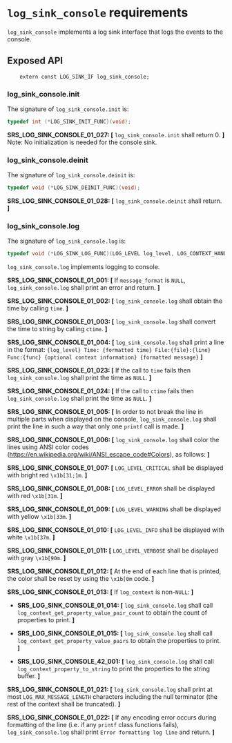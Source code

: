 # `log_sink_console` requirements

`log_sink_console` implements a log sink interface that logs the events to the console.

## Exposed API

```
    extern const LOG_SINK_IF log_sink_console;
```

### log_sink_console.init

The signature of `log_sink_console.init` is:

```c
typedef int (*LOG_SINK_INIT_FUNC)(void);
```

**SRS_LOG_SINK_CONSOLE_01_027: [** `log_sink_console.init` shall return 0. **]** Note: No initialization is needed for the console sink.

### log_sink_console.deinit

The signature of `log_sink_console.deinit` is:

```c
typedef void (*LOG_SINK_DEINIT_FUNC)(void);
```

**SRS_LOG_SINK_CONSOLE_01_028: [** `log_sink_console.deinit` shall return. **]**

### log_sink_console.log

The signature of `log_sink_console.log` is:

```c
typedef void (*LOG_SINK_LOG_FUNC)(LOG_LEVEL log_level, LOG_CONTEXT_HANDLE log_context, const char* file, const char* func, int line, const char* message_format, ...);
```

`log_sink_console.log` implements logging to console.

**SRS_LOG_SINK_CONSOLE_01_001: [** If `message_format` is `NULL`, `log_sink_console.log` shall print an error and return. **]**

**SRS_LOG_SINK_CONSOLE_01_002: [** `log_sink_console.log` shall obtain the time by calling `time`. **]**

**SRS_LOG_SINK_CONSOLE_01_003: [** `log_sink_console.log` shall convert the time to string by calling `ctime`. **]**

**SRS_LOG_SINK_CONSOLE_01_004: [** `log_sink_console.log` shall print a line in the format: `{log_level} Time: {formatted time} File:{file}:{line} Func:{func} {optional context information} {formatted message}` **]**

**SRS_LOG_SINK_CONSOLE_01_023: [** If the call to `time` fails then `log_sink_console.log` shall print the time as `NULL`. **]**

**SRS_LOG_SINK_CONSOLE_01_024: [** If the call to `ctime` fails then `log_sink_console.log` shall print the time as `NULL`. **]**

**SRS_LOG_SINK_CONSOLE_01_005: [** In order to not break the line in multiple parts when displayed on the console, `log_sink_console.log` shall print the line in such a way that only one `printf` call is made. **]**

**SRS_LOG_SINK_CONSOLE_01_006: [** `log_sink_console.log` shall color the lines using ANSI color codes (https://en.wikipedia.org/wiki/ANSI_escape_code#Colors), as follows: **]**

  **SRS_LOG_SINK_CONSOLE_01_007: [** `LOG_LEVEL_CRITICAL` shall be displayed with bright red `\x1b[31;1m`. **]**

  **SRS_LOG_SINK_CONSOLE_01_008: [** `LOG_LEVEL_ERROR` shall be displayed with red `\x1b[31m`. **]**

  **SRS_LOG_SINK_CONSOLE_01_009: [** `LOG_LEVEL_WARNING` shall be displayed with yellow `\x1b[33m`. **]**

  **SRS_LOG_SINK_CONSOLE_01_010: [** `LOG_LEVEL_INFO` shall be displayed with white `\x1b[37m`. **]**

  **SRS_LOG_SINK_CONSOLE_01_011: [** `LOG_LEVEL_VERBOSE` shall be displayed with gray `\x1b[90m`. **]**

**SRS_LOG_SINK_CONSOLE_01_012: [** At the end of each line that is printed, the color shall be reset by using the `\x1b[0m` code. **]**

**SRS_LOG_SINK_CONSOLE_01_013: [** If `log_context` is non-`NULL`: **]**

 - **SRS_LOG_SINK_CONSOLE_01_014: [** `log_sink_console.log` shall call `log_context_get_property_value_pair_count` to obtain the count of properties to print. **]**

 - **SRS_LOG_SINK_CONSOLE_01_015: [** `log_sink_console.log` shall call `log_context_get_property_value_pairs` to obtain the properties to print. **]**

 - **SRS_LOG_SINK_CONSOLE_42_001: [** `log_sink_console.log` shall call `log_context_property_to_string` to print the properties to the string buffer. **]**

**SRS_LOG_SINK_CONSOLE_01_021: [** `log_sink_console.log` shall print at most `LOG_MAX_MESSAGE_LENGTH` characters including the null terminator (the rest of the context shall be truncated). **]**

**SRS_LOG_SINK_CONSOLE_01_022: [** If any encoding error occurs during formatting of the line (i.e. if any `printf` class functions fails), `log_sink_console.log` shall print `Error formatting log line` and return. **]**

